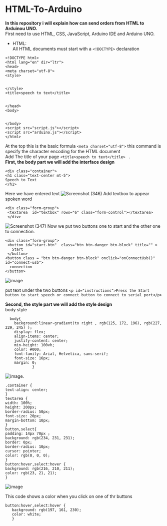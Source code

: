 # HTML-To-Arduino
**In this repository i will explain how can send orders from HTML to Arduinou UNO.**\
First need to use HTML, CSS, JavaScript, Arduino IDE and Arduino UNO.
* HTML:\
All HTML documents must start with a `<!DOCTYPE>` declaration

```
<!DOCTYPE html>
<html lang="en" dir="ltr">
<head>
<meta charset="utf-8">
<style>


</style>
<title>speech to text</title>


</head>
<body>


</body>
<script src="script.js"></script>
<script src="arduino.js"></script>
</html>
```

 At the top this is the basic formula  `<meta charset="utf-8">`  this command is specify the character encoding for the HTML document\
 Add The title of your page `<title>speech to text</title> ` .\
 **First, the body part we will add the interface design**
 
 ```
 <div class="container">
 <h1 class="text-center mt-5">
 Speech to Text
 </h1>
 ```
Here we have entered text
![Screenshot (346)](https://user-images.githubusercontent.com/108824980/183220935-03b92617-c2c3-4a40-9325-f88fc9d207fd.png)
Add textbox to appear spoken word
```
<div class="form-group">
 <textarea  id="textbox" rows="6" class="form-control"></textarea>
 </div>
 ```
 ![Screenshot (347)](https://user-images.githubusercontent.com/108824980/183221678-3519b430-a63b-4a35-9157-67c02bf7e43b.png)
Now we put two buttons one to start and the other one to connection.

```
<div class="form-group">
 <button id="start-btn"  class="btn btn-danger btn-block" title="" >
   Start
 </button>
<button class = "btn btn-danger btn-block" onclick="onConnectUsb()" id="connect-usb">
  connection
</button>
```
![image](https://user-images.githubusercontent.com/108824980/183222000-c857fe0c-b0a1-43fe-9b6d-2da7826bec1e.png)

put text under the two buttons
`<p id="instructions">Press the Start button to start speech or connect button to connect to serial port</p>`

**Second, the style part we will add the style design**\
body style

```
  body{
    background:linear-gradient(to right , rgb(125, 172, 196), rgb(227, 229, 245) );
    display: flex;
    align-items: center;
    justify-content: center;
    min-height: 100vh;
    color: #000;
    font-family: Arial, Helvetica, sans-serif;
    font-size: 16px;
    margin: 0;
            }
 ```
            
            
  ![image](https://user-images.githubusercontent.com/108824980/183223189-a6e40452-d71a-42b4-a3dc-a8a52a4757d4.png).
  
    .container {
    text-align: center;
    }
    textarea {
    width: 100%;
    height: 200px;
    border-radius: 50px;
    font-size: 20px;
    margin-bottom: 10px;
    }
    button,select{
    padding: 14px 70px ;
    background: rgb(234, 231, 231);
    border: 0px;
    border-radius: 10px;
    cursor: pointer;
    color: rgb(0, 0, 0);
    }
    button:hover,select:hover {
    background: rgb(216, 210, 211);
    color: rgb(23, 21, 21);
    }

   ![image](https://user-images.githubusercontent.com/108824980/183225108-ed25368d-3ce1-42d2-b5f2-a1f21a69ce0d.png)
   
   This code shows a color when you click on one of thr buttons
 
 ```
 button:hover,select:hover {
    background: rgb(197, 161, 230);
    color: white;
    }
   
     
   
  
